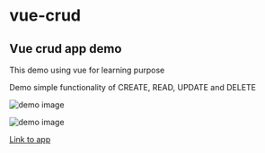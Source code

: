 # vue-crud

## Vue crud app demo

This demo using vue for learning purpose

Demo simple functionality of CREATE, READ, UPDATE and DELETE

![demo image](https://media.discordapp.net/attachments/778112607588057109/795709957566627851/unknown.png?width=755&height=431)

![demo image](https://media.discordapp.net/attachments/778112607588057109/795710027620548629/unknown.png?width=896&height=432)

[Link to app](https://simple-vue-crud-app.vercel.app/)
